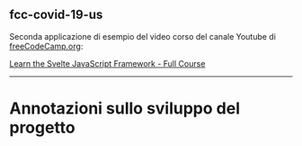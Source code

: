 ## fcc-covid-19-us

Seconda applicazione di esempio del video corso del canale Youtube di [freeCodeCamp.org](https://www.youtube.com/channel/UC8butISFwT-Wl7EV0hUK0BQ): 

[Learn the Svelte JavaScript Framework - Full Course](https://www.youtube.com/watch?v=ujbE0mzX-CU)

---

# Annotazioni sullo sviluppo del progetto